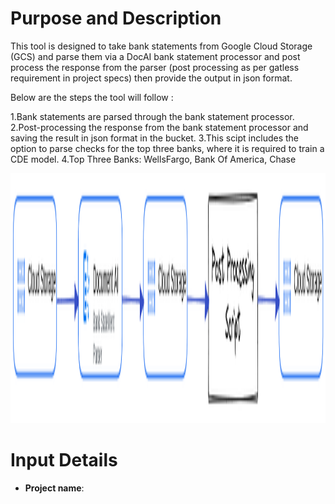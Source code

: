 # Purpose and Description

This tool is designed to take bank statements from Google Cloud Storage (GCS) and parse them via a DocAI bank statement processor and post process the response from the parser (post processing as per gatless requirement in project specs) then provide the output in json format.

Below are the steps the tool will follow :

1.Bank statements are parsed through the bank statement processor.
2.Post-processing the response from the bank statement processor and saving the result in json format in the bucket.
3.This scipt includes the option to parse checks for the top three banks, where it is required to train a CDE model.
4.Top Three Banks: WellsFargo, Bank Of America, Chase

<img src="./images/image2.png" width=800 height=400></img>

# Input Details

* **Project name**:
